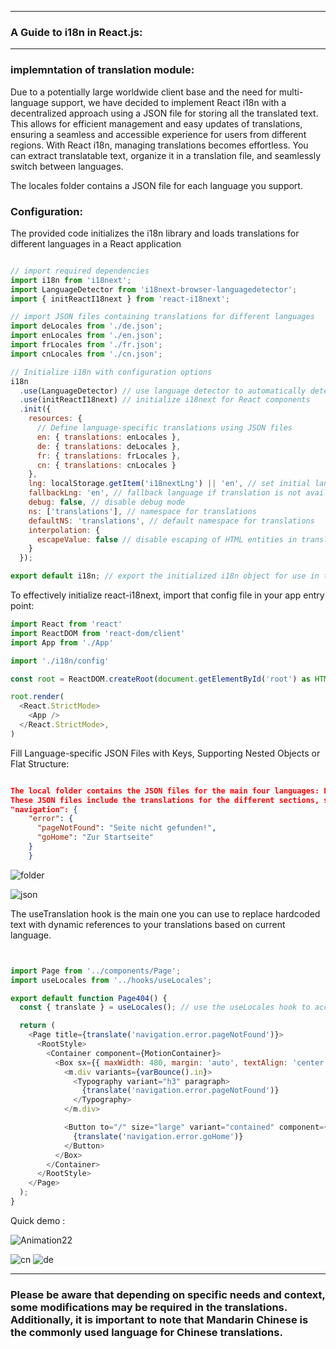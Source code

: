 
---
### A Guide to i18n in React.js:
---
### implemntation of translation module:

Due to a potentially large worldwide client base and the need for multi-language support, we have decided to implement React i18n with a decentralized approach using a JSON file for storing all the translated text. This allows for efficient management and easy updates of translations, ensuring a seamless and accessible experience for users from different regions. With React i18n, managing translations becomes effortless. You can extract translatable text, organize it in a translation file, and seamlessly switch between languages. 



The locales folder contains a JSON file for each language you support. 

### Configuration:

 The provided code initializes the i18n library and loads translations for different languages in a React application
```js

// import required dependencies
import i18n from 'i18next';
import LanguageDetector from 'i18next-browser-languagedetector';
import { initReactI18next } from 'react-i18next';

// import JSON files containing translations for different languages
import deLocales from './de.json';
import enLocales from './en.json';
import frLocales from './fr.json';
import cnLocales from './cn.json';

// Initialize i18n with configuration options
i18n
  .use(LanguageDetector) // use language detector to automatically detect user's language
  .use(initReactI18next) // initialize i18next for React components
  .init({
    resources: {
      // Define language-specific translations using JSON files
      en: { translations: enLocales }, 
      de: { translations: deLocales }, 
      fr: { translations: frLocales }, 
      cn: { translations: cnLocales } 
    },
    lng: localStorage.getItem('i18nextLng') || 'en', // set initial language based on stored preference or default to english
    fallbackLng: 'en', // fallback language if translation is not available
    debug: false, // disable debug mode
    ns: ['translations'], // namespace for translations
    defaultNS: 'translations', // default namespace for translations
    interpolation: {
      escapeValue: false // disable escaping of HTML entities in translated text
    }
  });

export default i18n; // export the initialized i18n object for use in the application


```




To effectively initialize react-i18next, import that config file in your app entry point:
```js
import React from 'react'
import ReactDOM from 'react-dom/client'
import App from './App'

import './i18n/config'

const root = ReactDOM.createRoot(document.getElementById('root') as HTMLElement)

root.render(
  <React.StrictMode>
    <App />
  </React.StrictMode>,
)
```



 Fill Language-specific JSON Files with Keys, Supporting Nested Objects or Flat Structure:


```JSON

The local folder contains the JSON files for the main four languages: English (en), French (fr), Chinese (cn), and German (de). 
These JSON files include the translations for the different sections, sub-sections, each with its respective sub-sections and key-value pairs.
"navigation": {
    "error": {
      "pageNotFound": "Seite nicht gefunden!",
      "goHome": "Zur Startseite"
    }
	}
```

![folder](https://github.com/Azriiii/Redux_project/assets/47857678/646c0a8f-62b3-4dbe-bef4-1389fb548a57)

![json](https://github.com/Azriiii/Redux_project/assets/47857678/0fff45d8-f95e-4a61-85bc-c296618bdfed)




The useTranslation hook is the main one you can use to replace hardcoded text with dynamic references to your translations based on current language.



```js


import Page from '../components/Page';
import useLocales from '../hooks/useLocales';

export default function Page404() {
  const { translate } = useLocales(); // use the useLocales hook to access the translation function

  return (
    <Page title={translate('navigation.error.pageNotFound')}>
      <RootStyle>
        <Container component={MotionContainer}>
          <Box sx={{ maxWidth: 480, margin: 'auto', textAlign: 'center' }}>
            <m.div variants={varBounce().in}>
              <Typography variant="h3" paragraph>
                {translate('navigation.error.pageNotFound')}
              </Typography>
            </m.div>

            <Button to="/" size="large" variant="contained" component={RouterLink}>
              {translate('navigation.error.goHome')}
            </Button>
          </Box>
        </Container>
      </RootStyle>
    </Page>
  );
}
```


Quick demo : 

![Animation22](https://github.com/Azriiii/Redux_project/assets/47857678/7b56272d-65f5-49c0-8c4b-7b752904e718)

![cn](https://github.com/Azriiii/Redux_project/assets/47857678/ea6457e5-509a-4df4-8d40-6da32b5715dc)
![de](https://github.com/Azriiii/Redux_project/assets/47857678/a02ba2f0-7318-4bcd-9a5e-3cbc0b0b9754)


---
### Please be aware that depending on specific needs and context, some modifications may be required in the translations. Additionally, it is important to note that Mandarin Chinese is the commonly used language for Chinese translations.
